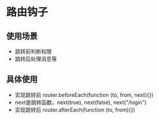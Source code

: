 # 路由钩子

## 使用场景

* 跳转前判断权限
* 跳转后处理消息等

## 具体使用

* 实现跳转前 router.beforeEach(function (to, from, next){})
* next是跳转函数，next(true), next(false), next("/login")
* 实现跳转后 router.afterEach(function (to, from){})